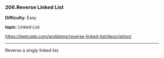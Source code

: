 ### 206.Reverse Linked List

**Difficulty**: Easy

**topic**: Linked List

https://leetcode.com/problems/reverse-linked-list/description/

***

Reverse a singly linked list.